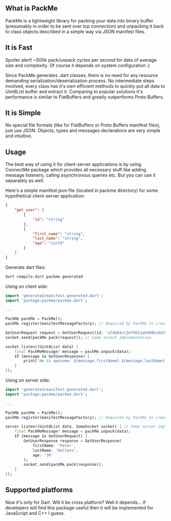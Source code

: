 ## What is PackMe
PackMe is a lightweight library for packing your data into binary buffer (presumably in order to be sent over tcp connection) and unpacking it back to class objects described in a simple way via JSON manifest files.

## It is Fast 
Spoiler alert! ~500k pack/unpack cycles per second for data of average size and complexity. Of course it depends on system configuration :)

Since PackMe generates .dart classes, there is no need for any resource demanding serialization/deserialization process. No intermediate steps involved, every class has it's own efficient methods to quickly put all data to Uint8List buffer and extract it. Comparing to popular solutions it's performance is similar to FlatBuffers and greatly outperforms Proto Buffers.

## It is Simple
No special file formats (like for FlatBuffers or Proto Buffers manifest files), just use JSON. Objects, types and messages declarations are very simple and intuitive.

## Usage
The best way of using it for client-server applications is by using ConnectMe package which provides all necessary stuff like adding message listeners, calling asynchronous queries etc. But you can use it separately as well.

Here's a simple manifest.json file (located in packme directory) for some hypothetical client-server application:
```json
{
    "get_user": [
        {
            "id": "string"
        },
        {
            "first_name": "string",
            "last_name": "string",
            "age": "uint8"
        }
    ]
}
```
Generate dart files: 
```bash
dart compile.dart packme generated
```
Using on client side:
```dart
import 'generated/manifest.generated.dart';
import 'package:packme/packme.dart';

...

PackMe packMe = PackMe();
packMe.register(manifestMessageFactory); // Required by PackMe to create class instances while unpacking messages

GetUserRequest request = GetUserRequest(id: 'a7db84cc2ef5012a6498bc64334ffa7d');
socket.send(packMe.pack(request)); // Some socket implementation

socket.listen((Uint8List data) {
    final PackMeMessage? message = packMe.unpack(data);
    if (message is GetUserResponse) {
        print('He is awesome: ${message.firstName} ${message.lastName}, ${message.age} y.o.');
    }
});
```
Using on server side:
```dart
import 'generated/manifest.generated.dart';
import 'package:packme/packme.dart';

...

PackMe packMe = PackMe();
packMe.register(manifestMessageFactory); // Required by PackMe to create class instances while unpacking messages

server.listen((Uint8List data, SomeSocket socket) { // Some server implementation
    final PackMeMessage? message = packMe.unpack(data);
    if (message is GetUserRequest) {
        GetUserResponse response = GetUserResponse(
            firstName: 'Peter',
            lastName: 'Hollens',
            age: '39'
        );
        socket.send(packMe.pack(response));
    }
});
```

## Supported platforms
Now it's only for Dart. Will it be cross platform? Well it depends... If developers will find this package useful then it will be implemented for JavaScript and C++ I guess.

